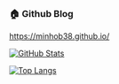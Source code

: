 ### 🏠 Github Blog
https://minhob38.github.io/

[![GitHub Stats](https://github-readme-stats.vercel.app/api?username=minhob38&count_private=true&show_icons=true&exclude_repo=minhob38.github.io)](https://github.com/anuraghazra/github-readme-stats)

[![Top Langs](https://github-readme-stats.vercel.app/api/top-langs/?username=minhob38&count_private=true&exclude_repo=minhob38.github.io&python-study)](https://github.com/anuraghazra/github-readme-stats)

